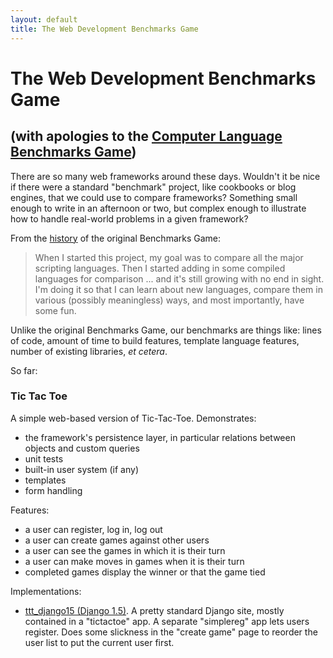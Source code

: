 ```yaml
---
layout: default
title: The Web Development Benchmarks Game
---
```


# The Web Development Benchmarks Game

## (with apologies to the [Computer Language Benchmarks Game](http://benchmarksgame.alioth.debian.org/))

There are so many web frameworks around these days. Wouldn't it be
nice if there were a standard "benchmark" project, like cookbooks or
blog engines, that we could use to compare frameworks? Something small enough to write in an afternoon or two, but complex enough to illustrate how to handle real-world problems in a given framework?

From the [history](http://benchmarksgame.alioth.debian.org/dont-jump-to-conclusions.php#history) of the original Benchmarks Game:

> When I started this project, my goal was to compare all the major
> scripting languages. Then I started adding in some compiled languages
> for comparison ... and it's still growing with no end in sight. I'm
> doing it so that I can learn about new languages, compare them in
> various (possibly meaningless) ways, and most importantly, have some
> fun.

Unlike the original Benchmarks Game, our benchmarks are things like: lines of code, amount of time to build features, template language features, number of existing libraries, *et cetera*.

So far:

### Tic Tac Toe

A simple web-based version of Tic-Tac-Toe. Demonstrates:

- the framework's persistence layer, in particular relations between
  objects and custom queries
- unit tests
- built-in user system (if any)
- templates
- form handling

Features:

- a user can register, log in, log out
- a user can create games against other users
- a user can see the games in which it is their turn
- a user can make moves in games when it is their turn
- completed games display the winner or that the game tied

Implementations:

- [ttt_django15 (Django 1.5)](http://github.com/web-dev-benchmarks-game/ttt_django15). A
  pretty standard Django site, mostly contained in a "tictactoe"
  app. A separate "simplereg" app lets users register. Does some
  slickness in the "create game" page to reorder the user list to put
  the current user first.
